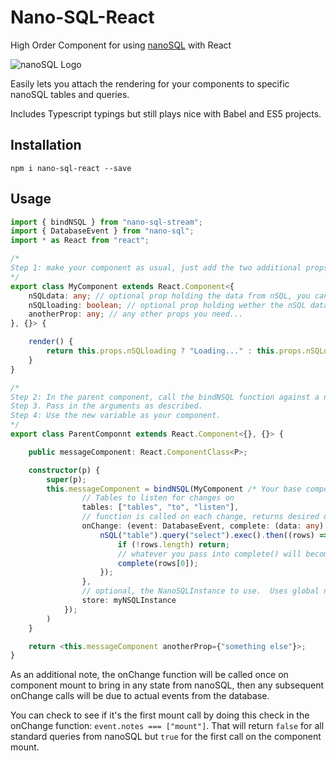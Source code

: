 # Nano-SQL-React
High Order Component for using [nanoSQL](https://nanosql.io/) with React

<img src="https://raw.githubusercontent.com/ClickSimply/Nano-SQL/master/logo.png" alt="nanoSQL Logo">

Easily lets you attach the rendering for your components to specific nanoSQL tables and queries.

Includes Typescript typings but still plays nice with Babel and ES5 projects.

## Installation

```
npm i nano-sql-react --save
```

## Usage

```ts
import { bindNSQL } from "nano-sql-stream";
import { DatabaseEvent } from "nano-sql";
import * as React from "react";

/*
Step 1: make your component as usual, just add the two additional props below.
*/
export class MyComponent extends React.Component<{
    nSQLdata: any; // optional prop holding the data from nSQL, you can type cast it as you please.
    nSQLloading: boolean; // optional prop holding wether the nSQL data is in a loading state or not.
    anotherProp: any; // any other props you need...
}, {}> {

    render() {
        return this.props.nSQLloading ? "Loading..." : this.props.nSQLdata.message + this.props.anotherProp;
    }
}

/*
Step 2: In the parent component, call the bindNSQL function against a new variable.
Step 3. Pass in the arguments as described.
Step 4: Use the new variable as your component.
*/
export class ParentComponnt extends React.Component<{}, {}> {

    public messageComponent: React.ComponentClass<P>;

    constructor(p) {
        super(p);
        this.messageComponent = bindNSQL(MyComponent /* Your base component */, {
                // Tables to listen for changes on 
                tables: ["tables", "to", "listen"], 
                // function is called on each change, returns desired data.
                onChange: (event: DatabaseEvent, complete: (data: any) => void) => { 
                    nSQL("table").query("select").exec().then((rows) => {
                        if (!rows.length) return;
                        // whatever you pass into complete() will become this.props.nSQLdata in the child component
                        complete(rows[0]);
                    });
                },
                // optional, the NanoSQLInstance to use.  Uses global nSQL by default otherwise.
                store: myNSQLInstance              
            });
        )
    }

    return <this.messageComponent anotherProp={"something else"}>;
}

```

As an additional note, the onChange function will be called once on component mount to bring in any state from nanoSQL, then any subsequent onChange calls will be due to actual events from the database.

You can check to see if it's the first mount call by doing this check in the onChange function: `event.notes === ["mount"]`.  That will return `false` for all standard queries from nanoSQL but `true` for the first call on the component mount.